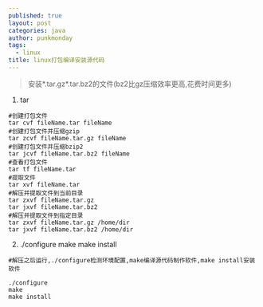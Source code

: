 ```yaml
---
published: true
layout: post
categories: java
author: punkmonday
tags: 
  - linux
title: linux打包编译安装源代码
---
```



> 安装\*.tar.gz\*.tar.bz2的文件(bz2比gz压缩效率更高,花费时间更多)

1. tar

```shell
#创建打包文件
tar cvf fileName.tar fileName
#创建打包文件并压缩gzip
tar zcvf fileName.tar.gz fileName
#创建打包文件并压缩bzip2
tar jcvf fileName.tar.bz2 fileName
#查看打包文件
tar tf fileName.tar
#提取文件
tar xvf fileName.tar
#解压并提取文件到当前目录
tar zxvf fileName.tar.gz
tar jxvf fileName.tar.bz2
#解压并提取文件到指定目录
tar zxvf fileName.tar.gz /home/dir
tar jxvf fileName.tar.bz2 /home/dir
```
2. \./configure make make install

```shell
#解压之后运行,./configure检测环境配置,make编译源代码制作软件,make install安装软件

./configure
make 
make install
```
